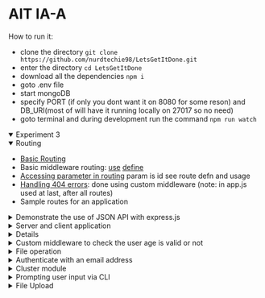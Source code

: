 # AIT IA-A

How to run it:
* clone the directory `git clone https://github.com/nurdtechie98/LetsGetItDone.git`
* enter the directory `cd LetsGetItDone` 
* download all the dependencies `npm i` 
* goto .env file
* start mongoDB
* specify PORT (if only you dont want it on 8080 for some reson) and DB_URI(most of will have it running locally on 27017 so no need)
* goto terminal and during development run the command `npm run watch`

<details open>
<summary>Experiment 3</summary>
<details open>
<summary>Routing</summary>
<ul>
  <li> <a href="https://github.com/nurdtechie98/LetsGetItDone/blob/4bca686b23f280e50f9e86738e458fc592419c80/app.js#L25-#L29">Basic Routing</a></li> 
  <li> Basic middleware routing: <a href="https://github.com/nurdtechie98/LetsGetItDone/blob/master/app.js#L21">use</a> <a href="https://github.com/nurdtechie98/LetsGetItDone/blob/master/controllers/user.controller.js">define</a></li>
  <li><a href="https://github.com/nurdtechie98/LetsGetItDone/blob/4bca686b23f280e50f9e86738e458fc592419c80/controllers/user.controller.js#L20-#L28">Accessing parameter in routing</a> param is id see route defn and usage</li>
  <li><a href="https://github.com/nurdtechie98/LetsGetItDone/blob/4bca686b23f280e50f9e86738e458fc592419c80/utils/middleware.js#L24-#L28">Handling 404 errors</a>: done using custom middleware (note: in app.js used at last, after all routes)</li>
  <li>Sample routes for an application</li>
</ul>
</details>
<details>
  <summary>Demonstrate the use of JSON API with express.js</summary>
  <ul>
   <li><a href="https://github.com/nurdtechie98/LetsGetItDone/blob/4bca686b23f280e50f9e86738e458fc592419c80/app.js#L16"> middleware </a></li>
    <li><a href="https://github.com/nurdtechie98/LetsGetItDone/blob/4bca686b23f280e50f9e86738e458fc592419c80/controllers/user.controller.js#L8-#L13"> sending and parsing</a></li>
</details>
<details>
  <summary>Server and client application</summary>
  TLS: demonstrate the use of Server and client application using node.js<br>
  Implemeted using websockets<ul><li> server is created in <a href="https://github.com/nurdtechie98/LetsGetItDone/blob/4bca686b23f280e50f9e86738e458fc592419c80/app.js#L52-#L59">app.js</a> itself</li>
  <li>Client file named <a href="https://github.com/nurdtechie98/LetsGetItDone/blob/master/client.js">client.js<a><br>
  In order to run start our server, then in another tab `node client.js`</li></ul>
</details>
<details>
  <summary>Setting cookies with cookie-parser: Demonstrate an example for setting and reading cookies using the cookie-parser module</summary> 
  <ul>
  <li>
  <a href="https://github.com/nurdtechie98/LetsGetItDone/blob/4bca686b23f280e50f9e86738e458fc592419c80/app.js#L18">middleware to be added</a></li>
  <li><a href="https://github.com/nurdtechie98/LetsGetItDone/blob/4bca686b23f280e50f9e86738e458fc592419c80/controllers/auth.controller.js#L27">setting of cookies</a></li>
  <li><a href="https://github.com/nurdtechie98/LetsGetItDone/blob/4bca686b23f280e50f9e86738e458fc592419c80/utils/middleware.js#L42">reading of cookies</a></li>
  <li><a href="https://github.com/nurdtechie98/LetsGetItDone/blob/4bca686b23f280e50f9e86738e458fc592419c80/controllers/auth.controller.js#L39">Delete Cookies</a></li></ul>
</details>
<details>
  <summary>Custom middleware to check the user age is valid or not</summary><ul>
  <li><a href="https://github.com/nurdtechie98/LetsGetItDone/blob/4bca686b23f280e50f9e86738e458fc592419c80/utils/middleware.js#L30-#L39">define</a></li>
  <li><a href="https://github.com/nurdtechie98/LetsGetItDone/blob/4bca686b23f280e50f9e86738e458fc592419c80/controllers/user.controller.js#L6">usage</a></li></ul>
</details>
<details>
  <summary>File operation</summary><ul>
  <li><a href="https://github.com/nurdtechie98/LetsGetItDone/blob/master/utils/files.js">definition</a></li></ul>
</details>
<details>
  <summary>Authenticate with an email address</summary><ul>
  <li><a href="https://github.com/nurdtechie98/LetsGetItDone/blob/master/controllers/auth.controller.js">routes</a></li>
  <li><a href="https://github.com/nurdtechie98/LetsGetItDone/blob/4bca686b23f280e50f9e86738e458fc592419c80/utils/middleware.js#L41-#L50">middleware</a></li></ul>
</details>
<details>
  <summary>Cluster module</summary><ul>
  <li><a href="https://github.com/nurdtechie98/LetsGetItDone/blob/master/cluster.js">main code</a></li>
  <li><a href="https://github.com/nurdtechie98/LetsGetItDone/blob/master/worker.js">worker code basically our normal entire app.js in function</a><br></li>
  <li>to run `npm run cluster`</li></ul>
</details>
<details>
  <summary>Prompting user input via CLI</summary>
  <a href="https://github.com/nurdtechie98/LetsGetItDone/blob/master/utils/prompt.js"> To run `node utils/prompt.js` </a>
</details>
<details>
  <summary> File Upload </summary><ul>
  <li><a href="https://github.com/nurdtechie98/LetsGetItDone/blob/master/controllers/file.controller.js"> routes</a></li>
  <li><a href="https://github.com/nurdtechie98/LetsGetItDone/blob/master/public/views/fileUpload.html"> html file </a></li>
  <li>To upload file got to http://localhost:8080/file/uploadSingle </li>
  <li>Check the uploads file in your root directory, you will find your uploaded files</li>
  </ul>
</details>
</details>
